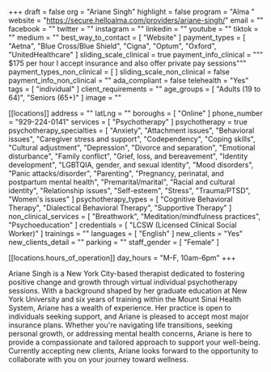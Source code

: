 +++
draft = false
org = "Ariane Singh"
highlight = false
program = "Alma "
website = "https://secure.helloalma.com/providers/ariane-singh/"
email = ""
facebook = ""
twitter = ""
instagram = ""
linkedin = ""
youtube = ""
tiktok = ""
medium = ""
best_way_to_contact = [ "Website" ]
payment_types = [
  "Aetna",
  "Blue Cross/Blue Shield",
  "Cigna",
  "Optum",
  "Oxford",
  "UnitedHealthcare"
]
sliding_scale_clinical = true
payment_info_clinical = """
$175 per hour
I accept insurance and also offer private pay sessions"""
payment_types_non_clinical = [ ]
sliding_scale_non_clinical = false
payment_info_non_clinical = ""
ada_compliant = false
telehealth = "Yes"
tags = [ "individual" ]
client_requirements = ""
age_groups = [ "Adults (19 to 64)", "Seniors (65+)" ]
image = ""

[[locations]]
address = ""
latLng = ""
boroughs = [ "Online" ]
phone_number = "929-224-0141"
services = [ "Psychotherapy" ]
psychotherapy = true
psychotherapy_specialties = [
  "Anxiety",
  "Attachment issues",
  "Behavioral issues",
  "Caregiver stress and support",
  "Codependency",
  "Coping skills",
  "Cultural adjustment",
  "Depression",
  "Divorce and separation",
  "Emotional disturbance",
  "Family conflict",
  "Grief, loss, and bereavement",
  "Identity development",
  "LGBTQIA, gender, and sexual identity",
  "Mood disorders",
  "Panic attacks/disorder",
  "Parenting",
  "Pregnancy, perinatal, and postpartum mental health",
  "Premarital/marital",
  "Racial and cultural identity",
  "Relationship issues",
  "Self-esteem",
  "Stress",
  "Trauma/PTSD",
  "Women's issues"
]
psychotherapy_types = [
  "Cognitive Behavioral Therapy",
  "Dialectical Behavioral Therapy",
  "Supportive Therapy"
]
non_clinical_services = [
  "Breathwork",
  "Meditation/mindfulness practices",
  "Psychoeducation"
]
credentials = [ "LCSW (Licensed Clinical Social Worker)" ]
trainings = ""
languages = [ "English" ]
new_clients = "Yes"
new_clients_detail = ""
parking = ""
staff_gender = [ "Female" ]

  [[locations.hours_of_operation]]
  day_hours = "M-F, 10am-6pm"
+++

Ariane Singh is a New York City-based therapist dedicated to fostering positive change and growth through virtual individual psychotherapy sessions. With a background shaped by her graduate education at New York University and six years of training within the Mount Sinai Health System, Ariane has a wealth of experience. Her practice is open to individuals seeking support, and Ariane is pleased to accept most major insurance plans. Whether you're navigating life transitions, seeking personal growth, or addressing mental health concerns, Ariane is here to provide a compassionate and tailored approach to support your well-being. Currently accepting new clients, Ariane looks forward to the opportunity to collaborate with you on your journey toward wellness. 
